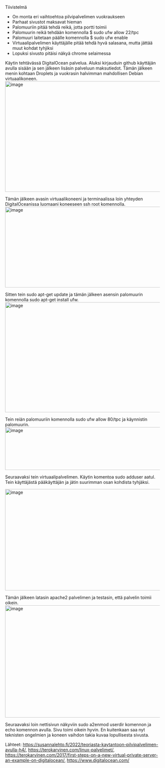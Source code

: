 Tiivistelmä 
- On monta eri vaihtoehtoa pilvipalvelimen vuokraukseen
- Parhaat sivustot maksavat hieman
- Palomuuriin pitää tehdä reikä, jotta portti toimii
-  Palomuurin reikä tehdään komennolla $ sudo ufw allow 22/tpc
-  Palomuuri laitetaan päälle komennolla $ sudo ufw enable
-  Virtuaalipalvelimen käyttäjälle pitää tehdä hyvä salasana, mutta jättää muut kohdat tyhjiksi
-  Lopuksi sivusto pitäisi näkyä chrome selaimessa


Käytin tehtävässä DigitalOcean palvelua. Aluksi kirjauduin github käyttäjän avulla sisään ja sen jälkeen lisäsin palveluun maksutiedot.
Tämän jälkeen menin kohtaan Droplets ja vuokrasin halvimman mahdollisen Debian virtuaalikoneen.
<img width="1266" height="359" alt="image" src="https://github.com/user-attachments/assets/1410649a-eda0-49e7-a949-63ca0cdd35dc" />

Tämän jälkeen avasin virtuaalikoneeni ja terminaalissa loin yhteyden DigitalOceanissa luomaani koneeseen ssh root komennolla.
<img width="812" height="262" alt="image" src="https://github.com/user-attachments/assets/61dffd29-f1b1-44a1-8598-a19aa52bd2de" />

Sitten tein sudo apt-get update ja tämän jälkeen asensin palomuurin komennolla sudo apt-get install ufw.
<img width="793" height="357" alt="image" src="https://github.com/user-attachments/assets/29492f45-2788-4b4c-a900-4329d0fc12a7" />

Tein reiän palomuuriin komennolla sudo ufw allow 80/tpc ja käynnistin palomuurin.
<img width="788" height="139" alt="image" src="https://github.com/user-attachments/assets/badf80c1-0099-4eab-bc7b-03398e346c76" />

Seuraavaksi tein virtuaalipalvelimen. Käytin komentoa sudo adduser aatul. Tein käyttäjästä pääkäyttäjän ja jätin suurimman osan kohdista tyhjäksi.

<img width="769" height="329" alt="image" src="https://github.com/user-attachments/assets/d50265d0-cb32-482c-9b64-1b56a6074d24" />


Tämän jälkeen latasin apache2 palvelimen ja testasin, että palvelin toimii oikein.
<img width="833" height="364" alt="image" src="https://github.com/user-attachments/assets/8f3e61dc-640d-431b-8a63-295f1008acfd" />

Seuraavaksi loin nettisivun näkyviin sudo a2enmod userdir komennon ja echo komennon avulla. Sivu toimi oikein hyvin. En kuitenkaan saa nyt teknisten ongelmien ja koneen vaihdon takia kuvaa lopullisesta sivusta.


Lähteet: https://susannalehto.fi/2022/teoriasta-kaytantoon-pilvipalvelimen-avulla-h4/, https://terokarvinen.com/linux-palvelimet/, https://terokarvinen.com/2017/first-steps-on-a-new-virtual-private-server-an-example-on-digitalocean/, https://www.digitalocean.com/









